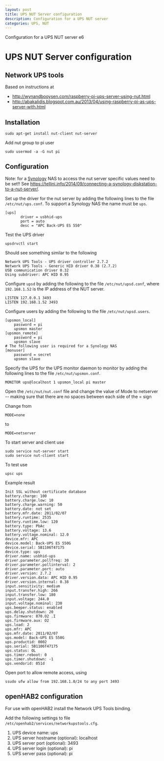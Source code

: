 ```yaml
---
layout: post
title: UPS NUT Server configuration
description: Configuration for a UPS NUT server
categories: UPS, NUT
---
```


Configuration for a UPS NUT server
e6
# UPS NUT Server configuration

##  Network UPS tools

Based on instructions at

*   <http://wynandbooysen.com/raspberry-pi-ups-server-using-nut.html>
*   <http://abakalidis.blogspot.com.au/2013/04/using-raspberry-pi-as-ups-server-with.html>

## Installation

```
sudo apt-get install nut-client nut-server
```

Add nut group to pi user

```
sudo usermod -a -G nut pi
```

## Configuration

Note: for a [Synology](http://www.synology.com) NAS to access the nut server specific values need to be set!! See <https://tellini.info/2014/09/connecting-a-synology-diskstation-to-a-nut-server/>.

Set up the driver for the nut server by adding the following lines to the file `/etc/nut/ups.conf`. To support a Synology NAS the name must be `ups`.

```
[ups]
       driver = usbhid-ups
       port = auto
       desc = "APC Back-UPS ES 550"
```

Test the UPS driver

```
upsdrvctl start
```

Should see something similar to the following

```
Network UPS Tools - UPS driver controller 2.7.2
Network UPS Tools - Generic HID driver 0.38 (2.7.2)
USB communication driver 0.32
Using subdriver: APC HID 0.95
```

Configure `upsd` by adding the following to the file `/etc/nut/upsd.conf`, where `192.168.1.52` is the IP address of the NUT server.

```
LISTEN 127.0.0.1 3493
LISTEN 192.168.1.52 3493
```

Configure users by adding the following to the file `/etc/nut/upsd.users`.

```
[upsmon_local]
    password = pi
    upsmon master
[upsmon_remote]
    password = pi
    upsmon slave
# The following user is required for a Synology NAS
[monuser]
    password = secret
    upsmon slave
```

Specify the UPS for the UPS monitor daemon to monitor by adding the following lines to the file `/etc/nut/upsmon.conf`.

```
MONITOR ups@localhost 1 upsmon_local pi master
```

Open the `/etc/nut/nut.conf` file and change the value of Mode to netserver -- making sure that there are no spaces between each side of the = sign

Change from

```
MODE=none
```

to

```
MODE=netserver
```

To start server and client use

```
sudo service nut-server start
sudo service nut-client start
```

To test use

```
upsc ups
```

Example result

```
Init SSL without certificate database
battery.charge: 100
battery.charge.low: 10
battery.charge.warning: 50
battery.date: not set
battery.mfr.date: 2011/02/07
battery.runtime: 2535
battery.runtime.low: 120
battery.type: PbAc
battery.voltage: 13.6
battery.voltage.nominal: 12.0
device.mfr: APC
device.model: Back-UPS ES 550G
device.serial: 5B1106T47175
device.type: ups
driver.name: usbhid-ups
driver.parameter.pollfreq: 30
driver.parameter.pollinterval: 2
driver.parameter.port: auto
driver.version: 2.7.2
driver.version.data: APC HID 0.95
driver.version.internal: 0.38
input.sensitivity: medium
input.transfer.high: 266
input.transfer.low: 180
input.voltage: 244.0
input.voltage.nominal: 230
ups.beeper.status: enabled
ups.delay.shutdown: 20
ups.firmware: 870.O2 .I
ups.firmware.aux: O2
ups.load: 2
ups.mfr: APC
ups.mfr.date: 2011/02/07
ups.model: Back-UPS ES 550G
ups.productid: 0002
ups.serial: 5B1106T47175
ups.status: OL
ups.timer.reboot: 0
ups.timer.shutdown: -1
ups.vendorid: 051d
```

Open port to allow remote access, using

```
ssudo ufw allow from 192.168.1.0/24 to any port 3493
```

## openHAB2 configuration

For use with openHAB2 install the Network UPS Tools binding.

Add the following settings to file `/etc/openhab2/services/networkupstools.cfg`.

1. UPS device name: ups
2. UPS server hostname (optional): localhost
3. UPS server port (optional): 3493
4. UPS server login (optional): pi
5. UPS server pass (optional): pi

